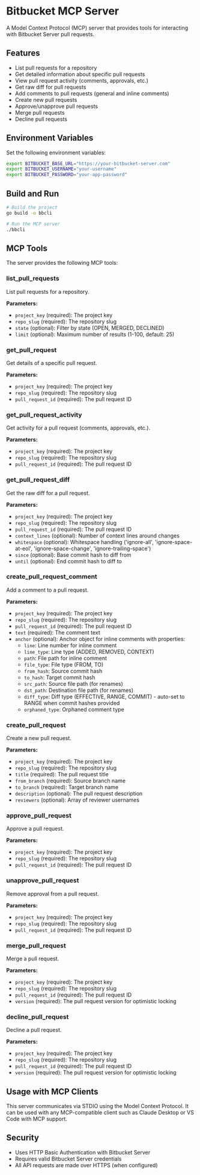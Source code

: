 # Bitbucket MCP Server

A Model Context Protocol (MCP) server that provides tools for interacting with Bitbucket Server pull requests.

## Features

- List pull requests for a repository
- Get detailed information about specific pull requests
- View pull request activity (comments, approvals, etc.)
- Get raw diff for pull requests
- Add comments to pull requests (general and inline comments)
- Create new pull requests
- Approve/unapprove pull requests
- Merge pull requests
- Decline pull requests

## Environment Variables

Set the following environment variables:

```bash
export BITBUCKET_BASE_URL="https://your-bitbucket-server.com"
export BITBUCKET_USERNAME="your-username"
export BITBUCKET_PASSWORD="your-app-password"
```

## Build and Run

```bash
# Build the project
go build -o bbcli

# Run the MCP server
./bbcli
```

## MCP Tools

The server provides the following MCP tools:

### list_pull_requests
List pull requests for a repository.

**Parameters:**
- `project_key` (required): The project key
- `repo_slug` (required): The repository slug
- `state` (optional): Filter by state (OPEN, MERGED, DECLINED)
- `limit` (optional): Maximum number of results (1-100, default: 25)

### get_pull_request
Get details of a specific pull request.

**Parameters:**
- `project_key` (required): The project key
- `repo_slug` (required): The repository slug
- `pull_request_id` (required): The pull request ID

### get_pull_request_activity
Get activity for a pull request (comments, approvals, etc.).

**Parameters:**
- `project_key` (required): The project key
- `repo_slug` (required): The repository slug
- `pull_request_id` (required): The pull request ID

### get_pull_request_diff
Get the raw diff for a pull request.

**Parameters:**
- `project_key` (required): The project key
- `repo_slug` (required): The repository slug
- `pull_request_id` (required): The pull request ID
- `context_lines` (optional): Number of context lines around changes
- `whitespace` (optional): Whitespace handling ('ignore-all', 'ignore-space-at-eol', 'ignore-space-change', 'ignore-trailing-space')
- `since` (optional): Base commit hash to diff from
- `until` (optional): End commit hash to diff to

### create_pull_request_comment
Add a comment to a pull request.

**Parameters:**
- `project_key` (required): The project key
- `repo_slug` (required): The repository slug
- `pull_request_id` (required): The pull request ID
- `text` (required): The comment text
- `anchor` (optional): Anchor object for inline comments with properties:
  - `line`: Line number for inline comment
  - `line_type`: Line type (ADDED, REMOVED, CONTEXT)
  - `path`: File path for inline comment
  - `file_type`: File type (FROM, TO)
  - `from_hash`: Source commit hash
  - `to_hash`: Target commit hash
  - `src_path`: Source file path (for renames)
  - `dst_path`: Destination file path (for renames)
  - `diff_type`: Diff type (EFFECTIVE, RANGE, COMMIT) - auto-set to RANGE when commit hashes provided
  - `orphaned_type`: Orphaned comment type

### create_pull_request
Create a new pull request.

**Parameters:**
- `project_key` (required): The project key
- `repo_slug` (required): The repository slug
- `title` (required): The pull request title
- `from_branch` (required): Source branch name
- `to_branch` (required): Target branch name
- `description` (optional): The pull request description
- `reviewers` (optional): Array of reviewer usernames

### approve_pull_request
Approve a pull request.

**Parameters:**
- `project_key` (required): The project key
- `repo_slug` (required): The repository slug
- `pull_request_id` (required): The pull request ID

### unapprove_pull_request
Remove approval from a pull request.

**Parameters:**
- `project_key` (required): The project key
- `repo_slug` (required): The repository slug
- `pull_request_id` (required): The pull request ID

### merge_pull_request
Merge a pull request.

**Parameters:**
- `project_key` (required): The project key
- `repo_slug` (required): The repository slug
- `pull_request_id` (required): The pull request ID
- `version` (required): The pull request version for optimistic locking

### decline_pull_request
Decline a pull request.

**Parameters:**
- `project_key` (required): The project key
- `repo_slug` (required): The repository slug
- `pull_request_id` (required): The pull request ID
- `version` (required): The pull request version for optimistic locking

## Usage with MCP Clients

This server communicates via STDIO using the Model Context Protocol. It can be used with any MCP-compatible client such as Claude Desktop or VS Code with MCP support.

## Security

- Uses HTTP Basic Authentication with Bitbucket Server
- Requires valid Bitbucket Server credentials
- All API requests are made over HTTPS (when configured)
